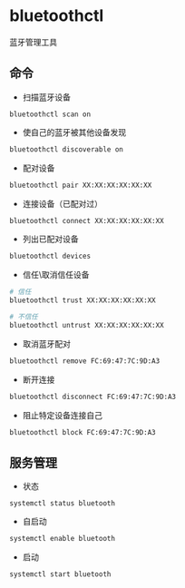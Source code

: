 # bluetoothctl
蓝牙管理工具

## 命令
- 扫描蓝牙设备
```shell
bluetoothctl scan on
```

- 使自己的蓝牙被其他设备发现
```sh
bluetoothctl discoverable on
```

- 配对设备
```sh
bluetoothctl pair XX:XX:XX:XX:XX:XX
```

- 连接设备（已配对过）
```sh
bluetoothctl connect XX:XX:XX:XX:XX:XX
```

- 列出已配对设备
```sh
bluetoothctl devices
```

- 信任\取消信任设备
```sh
# 信任
bluetoothctl trust XX:XX:XX:XX:XX:XX

# 不信任
bluetoothctl untrust XX:XX:XX:XX:XX:XX
```

- 取消蓝牙配对
```sh
bluetoothctl remove FC:69:47:7C:9D:A3
```

- 断开连接
```sh
bluetoothctl disconnect FC:69:47:7C:9D:A3
```

- 阻止特定设备连接自己
```sh
bluetoothctl block FC:69:47:7C:9D:A3
```

## 服务管理

- 状态
```shell
systemctl status bluetooth
```

- 自启动
```sh
systemctl enable bluetooth
```

- 启动
```sh
systemctl start bluetooth
```
